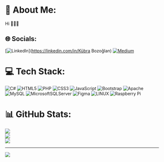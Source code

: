 # 💫 About Me:
Hi 🙋🏻‍♀️


## 🌐 Socials:
[![LinkedIn](https://img.shields.io/badge/LinkedIn-%230077B5.svg?logo=linkedin&logoColor=white)](https://linkedin.com/in/Kübra Bozoğlan) [![Medium](https://img.shields.io/badge/Medium-12100E?logo=medium&logoColor=white)](https://medium.com/@kubrabozoglan) 

# 💻 Tech Stack:
![C#](https://img.shields.io/badge/c%23-%23239120.svg?style=for-the-badge&logo=c-sharp&logoColor=white) ![HTML5](https://img.shields.io/badge/html5-%23E34F26.svg?style=for-the-badge&logo=html5&logoColor=white) ![PHP](https://img.shields.io/badge/php-%23777BB4.svg?style=for-the-badge&logo=php&logoColor=white) ![CSS3](https://img.shields.io/badge/css3-%231572B6.svg?style=for-the-badge&logo=css3&logoColor=white) ![JavaScript](https://img.shields.io/badge/javascript-%23323330.svg?style=for-the-badge&logo=javascript&logoColor=%23F7DF1E) ![Bootstrap](https://img.shields.io/badge/bootstrap-%23563D7C.svg?style=for-the-badge&logo=bootstrap&logoColor=white) ![Apache](https://img.shields.io/badge/apache-%23D42029.svg?style=for-the-badge&logo=apache&logoColor=white) ![MySQL](https://img.shields.io/badge/mysql-%2300f.svg?style=for-the-badge&logo=mysql&logoColor=white) ![MicrosoftSQLServer](https://img.shields.io/badge/Microsoft%20SQL%20Sever-CC2927?style=for-the-badge&logo=microsoft%20sql%20server&logoColor=white) 	![Figma](https://img.shields.io/badge/figma-%23F24E1E.svg?style=for-the-badge&logo=figma&logoColor=white) ![LINUX](https://img.shields.io/badge/Linux-FCC624?style=for-the-badge&logo=linux&logoColor=black) ![Raspberry Pi](https://img.shields.io/badge/-RaspberryPi-C51A4A?style=for-the-badge&logo=Raspberry-Pi)
# 📊 GitHub Stats:
![](https://github-readme-stats.vercel.app/api?username=kubrabozoglan&theme=dark&hide_border=false&include_all_commits=false&count_private=false)<br/>
![](https://github-readme-streak-stats.herokuapp.com/?user=kubrabozoglan&theme=dark&hide_border=false)<br/>
![](https://github-readme-stats.vercel.app/api/top-langs/?username=kubrabozoglan&theme=dark&hide_border=false&include_all_commits=false&count_private=false&layout=compact)

---
[![](https://visitcount.itsvg.in/api?id=kubrabozoglan&icon=0&color=0)](https://visitcount.itsvg.in)

<!-- Proudly created with GPRM ( https://gprm.itsvg.in ) -->
